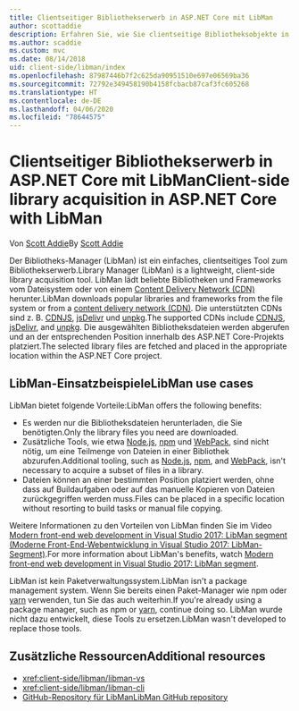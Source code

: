```yaml
---
title: Clientseitiger Bibliothekserwerb in ASP.NET Core mit LibMan
author: scottaddie
description: Erfahren Sie, wie Sie clientseitige Bibliotheksobjekte in einem ASP.NET Core-Projekt über den Bibliotheks-Manager (LibMan) installieren.
ms.author: scaddie
ms.custom: mvc
ms.date: 08/14/2018
uid: client-side/libman/index
ms.openlocfilehash: 87987446b7f2c625da90951510e697e06569ba36
ms.sourcegitcommit: 72792e349458190b4158fcbacb87caf3fc605268
ms.translationtype: HT
ms.contentlocale: de-DE
ms.lasthandoff: 04/06/2020
ms.locfileid: "78644575"
---
```

# <a name="client-side-library-acquisition-in-aspnet-core-with-libman"></a><span data-ttu-id="e677c-103">Clientseitiger Bibliothekserwerb in ASP.NET Core mit LibMan</span><span class="sxs-lookup"><span data-stu-id="e677c-103">Client-side library acquisition in ASP.NET Core with LibMan</span></span>

<span data-ttu-id="e677c-104">Von [Scott Addie](https://twitter.com/Scott_Addie)</span><span class="sxs-lookup"><span data-stu-id="e677c-104">By [Scott Addie](https://twitter.com/Scott_Addie)</span></span>

<span data-ttu-id="e677c-105">Der Bibliotheks-Manager (LibMan) ist ein einfaches, clientseitiges Tool zum Bibliothekserwerb.</span><span class="sxs-lookup"><span data-stu-id="e677c-105">Library Manager (LibMan) is a lightweight, client-side library acquisition tool.</span></span> <span data-ttu-id="e677c-106">LibMan lädt beliebte Bibliotheken und Frameworks vom Dateisystem oder von einem [Content Delivery Network (CDN)](https://wikipedia.org/wiki/Content_delivery_network) herunter.</span><span class="sxs-lookup"><span data-stu-id="e677c-106">LibMan downloads popular libraries and frameworks from the file system or from a [content delivery network (CDN)](https://wikipedia.org/wiki/Content_delivery_network).</span></span> <span data-ttu-id="e677c-107">Die unterstützten CDNs sind z. B. [CDNJS](https://cdnjs.com/), [jsDelivr](https://www.jsdelivr.com/) und [unpkg](https://unpkg.com/#/).</span><span class="sxs-lookup"><span data-stu-id="e677c-107">The supported CDNs include [CDNJS](https://cdnjs.com/), [jsDelivr](https://www.jsdelivr.com/), and [unpkg](https://unpkg.com/#/).</span></span> <span data-ttu-id="e677c-108">Die ausgewählten Bibliotheksdateien werden abgerufen und an der entsprechenden Position innerhalb des ASP.NET Core-Projekts platziert.</span><span class="sxs-lookup"><span data-stu-id="e677c-108">The selected library files are fetched and placed in the appropriate location within the ASP.NET Core project.</span></span>

## <a name="libman-use-cases"></a><span data-ttu-id="e677c-109">LibMan-Einsatzbeispiele</span><span class="sxs-lookup"><span data-stu-id="e677c-109">LibMan use cases</span></span>

<span data-ttu-id="e677c-110">LibMan bietet folgende Vorteile:</span><span class="sxs-lookup"><span data-stu-id="e677c-110">LibMan offers the following benefits:</span></span>

* <span data-ttu-id="e677c-111">Es werden nur die Bibliotheksdateien herunterladen, die Sie benötigten.</span><span class="sxs-lookup"><span data-stu-id="e677c-111">Only the library files you need are downloaded.</span></span>
* <span data-ttu-id="e677c-112">Zusätzliche Tools, wie etwa [Node.js](https://nodejs.org), [npm](https://www.npmjs.com) und [WebPack](https://webpack.js.org), sind nicht nötig, um eine Teilmenge von Dateien in einer Bibliothek abzurufen.</span><span class="sxs-lookup"><span data-stu-id="e677c-112">Additional tooling, such as [Node.js](https://nodejs.org), [npm](https://www.npmjs.com), and [WebPack](https://webpack.js.org), isn't necessary to acquire a subset of files in a library.</span></span>
* <span data-ttu-id="e677c-113">Dateien können an einer bestimmten Position platziert werden, ohne dass auf Buildaufgaben oder auf das manuelle Kopieren von Dateien zurückgegriffen werden muss.</span><span class="sxs-lookup"><span data-stu-id="e677c-113">Files can be placed in a specific location without resorting to build tasks or manual file copying.</span></span>

<span data-ttu-id="e677c-114">Weitere Informationen zu den Vorteilen von LibMan finden Sie im Video [Modern front-end web development in Visual Studio 2017: LibMan segment (Moderne Front-End-Webentwicklung in Visual Studio 2017: LibMan-Segment)](https://channel9.msdn.com/Events/Build/2017/B8073#time=43m34s).</span><span class="sxs-lookup"><span data-stu-id="e677c-114">For more information about LibMan's benefits, watch [Modern front-end web development in Visual Studio 2017: LibMan segment](https://channel9.msdn.com/Events/Build/2017/B8073#time=43m34s).</span></span>

<span data-ttu-id="e677c-115">LibMan ist kein Paketverwaltungssystem.</span><span class="sxs-lookup"><span data-stu-id="e677c-115">LibMan isn't a package management system.</span></span> <span data-ttu-id="e677c-116">Wenn Sie bereits einen Paket-Manager wie npm oder [yarn](https://yarnpkg.com) verwenden, tun Sie das auch weiterhin.</span><span class="sxs-lookup"><span data-stu-id="e677c-116">If you're already using a package manager, such as npm or [yarn](https://yarnpkg.com), continue doing so.</span></span> <span data-ttu-id="e677c-117">LibMan wurde nicht dazu entwickelt, diese Tools zu ersetzen.</span><span class="sxs-lookup"><span data-stu-id="e677c-117">LibMan wasn't developed to replace those tools.</span></span>

## <a name="additional-resources"></a><span data-ttu-id="e677c-118">Zusätzliche Ressourcen</span><span class="sxs-lookup"><span data-stu-id="e677c-118">Additional resources</span></span>

* <xref:client-side/libman/libman-vs>
* <xref:client-side/libman/libman-cli>
* [<span data-ttu-id="e677c-119">GitHub-Repository für LibMan</span><span class="sxs-lookup"><span data-stu-id="e677c-119">LibMan GitHub repository</span></span>](https://github.com/aspnet/LibraryManager)
